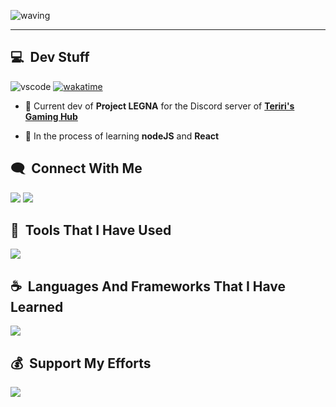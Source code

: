 ![waving](https://capsule-render.vercel.app/api?type=waving&height=150&text=DevKAVI&fontAlign=80&fontAlignY=40&desc=A%20self-learning%20developer%20from%20Sri%20Lanka&descAlign=78&descAlignY=65&color=gradient&animation=fadeIn&fontSize=80&theme=tokyonight)

<hr>

<h2> 💻 &nbsp;Dev Stuff</h2>
	
![vscode](https://nocache.advaith.workers.dev?url=https://img.shields.io/endpoint?url=https://dev.discordprofiles.me/api/badge/vscode/788694370760261642)
[![wakatime](https://wakatime.com/badge/user/619a4dc4-433c-4c9b-8c58-526e3f0814fe.svg)](https://wakatime.com/@619a4dc4-433c-4c9b-8c58-526e3f0814fe)

  - 🤖 Current dev of **Project LEGNA** for the Discord server of **[Teriri's Gaming Hub](https://discord.gg/teriri)**
	
  - 🌱 In the process of learning **nodeJS** and **React**

<h2> 🗨️ &nbsp;Connect With Me</h2>
<p align="left">
  <a href="https://discord.com/users/788694370760261642"><img src="https://dcbadge.vercel.app/api/shield/788694370760261642" /></a>
  <a href="https://discord.gg/teriri"><img src="https://dcbadge.vercel.app/api/server/teriri" /></a>
</p>

<h2> 🚀 &nbsp;Tools That I Have Used</h2>
<img src="https://skillicons.dev/icons?i=vscode,github,git,netlify,postman,ps,pr," />

<h2> ☕ &nbsp;Languages And Frameworks That I Have Learned</h2>
<img src="https://skillicons.dev/icons?i=html,css,bootstrap,angular,js,ts,nodejs,mongodb,discord,bots,py,bash,arduino" />

<h2> 💰 &nbsp;Support My Efforts</h2>
<p><a href="https://www.buymeacoffee.com/devKAVI"><img src="https://img.buymeacoffee.com/button-api/?text=Buy me a coffee&emoji=&slug=devKAVI&button_colour=FF5F5F&font_colour=ffffff&font_family=Poppins&outline_colour=000000&coffee_colour=FFDD00" /></a></p>
